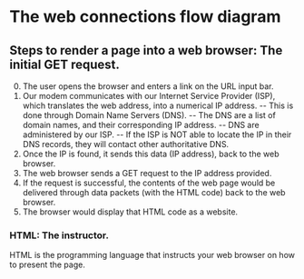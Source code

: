 # The web connections flow diagram

## Steps to render a page into a web browser: The initial GET request.

0. The user opens the browser and enters a link on the URL input bar.
1. Our modem communicates with our Internet Service Provider (ISP), which translates the web address, into a numerical IP address.
   -- This is done through Domain Name Servers (DNS).
   -- The DNS are a list of domain names, and their corresponding IP address.
   -- DNS are administered by our ISP.
   -- If the ISP is NOT able to locate the IP in their DNS records, they will contact other authoritative DNS.
2. Once the IP is found, it sends this data (IP address), back to the web browser.
3. The web browser sends a GET request to the IP address provided.
4. If the request is successful, the contents of the web page would be delivered through data packets (with the HTML code) back to the web browser.
5. The browser would display that HTML code as a website.

### HTML: The instructor.

HTML is the programming language that instructs your web browser on how to present the page.

